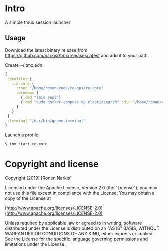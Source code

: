 # Intro

A simple tmux session launcher

## Usage

Download the latest binary release from https://github.com/narkisr/tmx/releases/latest and add it to your path.

Create ~/.tmx.edn:

```clojure
{
 :profiles {
   :re-core {
     :root "/home/ronen/code/re-ops/re-core"
     :windows [
       {:cmd "lein repl"}
       {:cmd "sudo docker-compose up elasticsearch" :dir "/home/ronen/code/re-ops/re-dock"}
     ]
   }
 }
 :terminal "/usr/bin/gnome-terminal"
}
```

Launch a profile:

```bash
$ tmx start re-core
```

# Copyright and license

Copyright [2019] [Ronen Narkis]

Licensed under the Apache License, Version 2.0 (the "License");
you may not use this file except in compliance with the License.
You may obtain a copy of the License at

  [http://www.apache.org/licenses/LICENSE-2.0](http://www.apache.org/licenses/LICENSE-2.0)

Unless required by applicable law or agreed to in writing, software
distributed under the License is distributed on an "AS IS" BASIS,
WITHOUT WARRANTIES OR CONDITIONS OF ANY KIND, either express or implied.
See the License for the specific language governing permissions and
limitations under the License.
